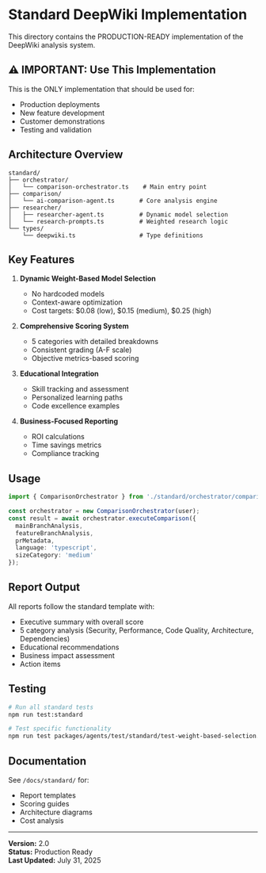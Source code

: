 # Standard DeepWiki Implementation

This directory contains the PRODUCTION-READY implementation of the DeepWiki analysis system.

## ⚠️ IMPORTANT: Use This Implementation

This is the ONLY implementation that should be used for:
- Production deployments
- New feature development
- Customer demonstrations
- Testing and validation

## Architecture Overview

```
standard/
├── orchestrator/
│   └── comparison-orchestrator.ts    # Main entry point
├── comparison/
│   └── ai-comparison-agent.ts       # Core analysis engine
├── researcher/
│   ├── researcher-agent.ts          # Dynamic model selection
│   └── research-prompts.ts          # Weighted research logic
└── types/
    └── deepwiki.ts                  # Type definitions
```

## Key Features

1. **Dynamic Weight-Based Model Selection**
   - No hardcoded models
   - Context-aware optimization
   - Cost targets: $0.08 (low), $0.15 (medium), $0.25 (high)

2. **Comprehensive Scoring System**
   - 5 categories with detailed breakdowns
   - Consistent grading (A-F scale)
   - Objective metrics-based scoring

3. **Educational Integration**
   - Skill tracking and assessment
   - Personalized learning paths
   - Code excellence examples

4. **Business-Focused Reporting**
   - ROI calculations
   - Time savings metrics
   - Compliance tracking

## Usage

```typescript
import { ComparisonOrchestrator } from './standard/orchestrator/comparison-orchestrator';

const orchestrator = new ComparisonOrchestrator(user);
const result = await orchestrator.executeComparison({
  mainBranchAnalysis,
  featureBranchAnalysis,
  prMetadata,
  language: 'typescript',
  sizeCategory: 'medium'
});
```

## Report Output

All reports follow the standard template with:
- Executive summary with overall score
- 5 category analysis (Security, Performance, Code Quality, Architecture, Dependencies)
- Educational recommendations
- Business impact assessment
- Action items

## Testing

```bash
# Run all standard tests
npm run test:standard

# Test specific functionality
npm run test packages/agents/test/standard/test-weight-based-selection.ts
```

## Documentation

See `/docs/standard/` for:
- Report templates
- Scoring guides
- Architecture diagrams
- Cost analysis

---

**Version:** 2.0  
**Status:** Production Ready  
**Last Updated:** July 31, 2025